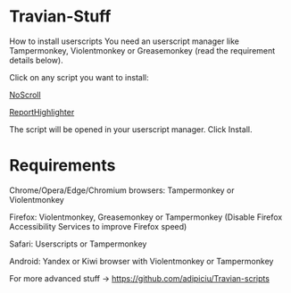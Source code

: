 # Travian-Stuff
How to install userscripts
You need an userscript manager like Tampermonkey, Violentmonkey or Greasemonkey (read the requirement details below).

Click on any script you want to install:

[NoScroll](https://github.com/avarishd/Travian-Stuff/raw/main/NoScroll/Travian-NoScroll.user.js)

[ReportHighlighter](https://github.com/avarishd/Travian-Stuff/raw/main/ReportHighlighter/Travian-Report-Highlighter.user.js)

The script will be opened in your userscript manager. Click Install.

# Requirements

Chrome/Opera/Edge/Chromium browsers: Tampermonkey or Violentmonkey

Firefox: Violentmonkey, Greasemonkey or Tampermonkey (Disable Firefox Accessibility Services to improve Firefox speed)

Safari: Userscript‪s‬ or Tampermonkey

Android: Yandex or Kiwi browser with Violentmonkey or Tampermonkey

For more advanced stuff -> https://github.com/adipiciu/Travian-scripts
